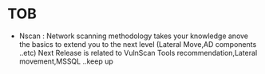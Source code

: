 # TOB
- Nscan :
Network scanning methodology takes your knowledge anove the basics to extend you to the next level (Lateral Move,AD components 
..etc)
Next Release is related to VulnScan Tools recommendation,Lateral movement,MSSQL ..keep up